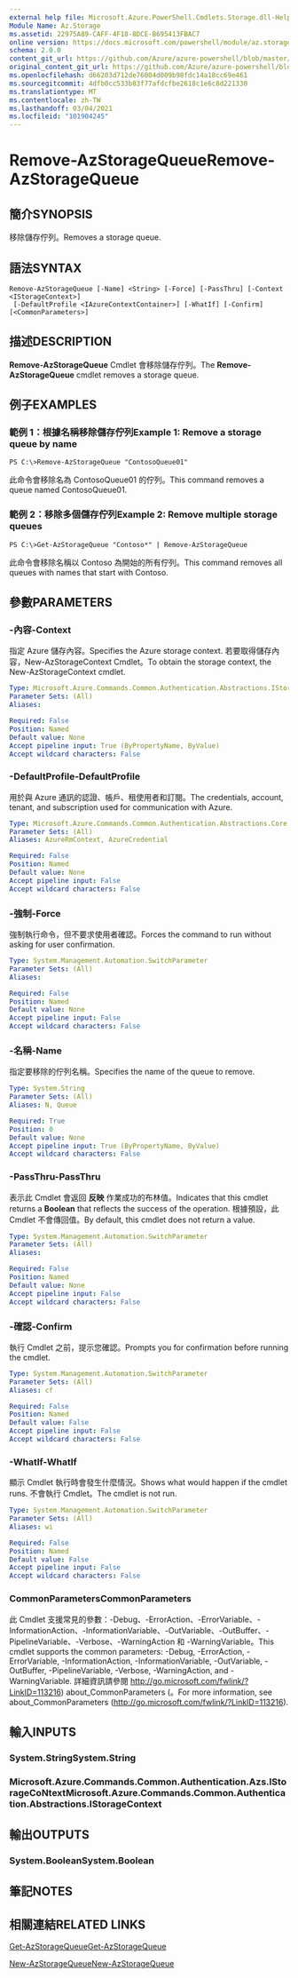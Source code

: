 ```yaml
---
external help file: Microsoft.Azure.PowerShell.Cmdlets.Storage.dll-Help.xml
Module Name: Az.Storage
ms.assetid: 22975A89-CAFF-4F18-8DCE-B695413FBAC7
online version: https://docs.microsoft.com/powershell/module/az.storage/remove-azstoragequeue
schema: 2.0.0
content_git_url: https://github.com/Azure/azure-powershell/blob/master/src/Storage/Storage.Management/help/Remove-AzStorageQueue.md
original_content_git_url: https://github.com/Azure/azure-powershell/blob/master/src/Storage/Storage.Management/help/Remove-AzStorageQueue.md
ms.openlocfilehash: d66203d712de76004d009b98fdc14a18cc69e461
ms.sourcegitcommit: 4dfb0cc533b83f77afdcfbe2618c1e6c8d221330
ms.translationtype: MT
ms.contentlocale: zh-TW
ms.lasthandoff: 03/04/2021
ms.locfileid: "101904245"
---
```

# <span data-ttu-id="a960a-101">Remove-AzStorageQueue</span><span class="sxs-lookup"><span data-stu-id="a960a-101">Remove-AzStorageQueue</span></span>

## <span data-ttu-id="a960a-102">簡介</span><span class="sxs-lookup"><span data-stu-id="a960a-102">SYNOPSIS</span></span>
<span data-ttu-id="a960a-103">移除儲存佇列。</span><span class="sxs-lookup"><span data-stu-id="a960a-103">Removes a storage queue.</span></span>

## <span data-ttu-id="a960a-104">語法</span><span class="sxs-lookup"><span data-stu-id="a960a-104">SYNTAX</span></span>

```
Remove-AzStorageQueue [-Name] <String> [-Force] [-PassThru] [-Context <IStorageContext>]
 [-DefaultProfile <IAzureContextContainer>] [-WhatIf] [-Confirm] [<CommonParameters>]
```

## <span data-ttu-id="a960a-105">描述</span><span class="sxs-lookup"><span data-stu-id="a960a-105">DESCRIPTION</span></span>
<span data-ttu-id="a960a-106">**Remove-AzStorageQueue** Cmdlet 會移除儲存佇列。</span><span class="sxs-lookup"><span data-stu-id="a960a-106">The **Remove-AzStorageQueue** cmdlet removes a storage queue.</span></span>

## <span data-ttu-id="a960a-107">例子</span><span class="sxs-lookup"><span data-stu-id="a960a-107">EXAMPLES</span></span>

### <span data-ttu-id="a960a-108">範例 1：根據名稱移除儲存佇列</span><span class="sxs-lookup"><span data-stu-id="a960a-108">Example 1: Remove a storage queue by name</span></span>
```
PS C:\>Remove-AzStorageQueue "ContosoQueue01"
```

<span data-ttu-id="a960a-109">此命令會移除名為 ContosoQueue01 的佇列。</span><span class="sxs-lookup"><span data-stu-id="a960a-109">This command removes a queue named ContosoQueue01.</span></span>

### <span data-ttu-id="a960a-110">範例 2：移除多個儲存佇列</span><span class="sxs-lookup"><span data-stu-id="a960a-110">Example 2: Remove multiple storage queues</span></span>
```
PS C:\>Get-AzStorageQueue "Contoso*" | Remove-AzStorageQueue
```

<span data-ttu-id="a960a-111">此命令會移除名稱以 Contoso 為開始的所有佇列。</span><span class="sxs-lookup"><span data-stu-id="a960a-111">This command removes all queues with names that start with Contoso.</span></span>

## <span data-ttu-id="a960a-112">參數</span><span class="sxs-lookup"><span data-stu-id="a960a-112">PARAMETERS</span></span>

### <span data-ttu-id="a960a-113">-內容</span><span class="sxs-lookup"><span data-stu-id="a960a-113">-Context</span></span>
<span data-ttu-id="a960a-114">指定 Azure 儲存內容。</span><span class="sxs-lookup"><span data-stu-id="a960a-114">Specifies the Azure storage context.</span></span>
<span data-ttu-id="a960a-115">若要取得儲存內容，New-AzStorageContext Cmdlet。</span><span class="sxs-lookup"><span data-stu-id="a960a-115">To obtain the storage context, the New-AzStorageContext cmdlet.</span></span>

```yaml
Type: Microsoft.Azure.Commands.Common.Authentication.Abstractions.IStorageContext
Parameter Sets: (All)
Aliases:

Required: False
Position: Named
Default value: None
Accept pipeline input: True (ByPropertyName, ByValue)
Accept wildcard characters: False
```

### <span data-ttu-id="a960a-116">-DefaultProfile</span><span class="sxs-lookup"><span data-stu-id="a960a-116">-DefaultProfile</span></span>
<span data-ttu-id="a960a-117">用於與 Azure 通訊的認證、帳戶、租使用者和訂閱。</span><span class="sxs-lookup"><span data-stu-id="a960a-117">The credentials, account, tenant, and subscription used for communication with Azure.</span></span>

```yaml
Type: Microsoft.Azure.Commands.Common.Authentication.Abstractions.Core.IAzureContextContainer
Parameter Sets: (All)
Aliases: AzureRmContext, AzureCredential

Required: False
Position: Named
Default value: None
Accept pipeline input: False
Accept wildcard characters: False
```

### <span data-ttu-id="a960a-118">-強制</span><span class="sxs-lookup"><span data-stu-id="a960a-118">-Force</span></span>
<span data-ttu-id="a960a-119">強制執行命令，但不要求使用者確認。</span><span class="sxs-lookup"><span data-stu-id="a960a-119">Forces the command to run without asking for user confirmation.</span></span>

```yaml
Type: System.Management.Automation.SwitchParameter
Parameter Sets: (All)
Aliases:

Required: False
Position: Named
Default value: None
Accept pipeline input: False
Accept wildcard characters: False
```

### <span data-ttu-id="a960a-120">-名稱</span><span class="sxs-lookup"><span data-stu-id="a960a-120">-Name</span></span>
<span data-ttu-id="a960a-121">指定要移除的佇列名稱。</span><span class="sxs-lookup"><span data-stu-id="a960a-121">Specifies the name of the queue to remove.</span></span>

```yaml
Type: System.String
Parameter Sets: (All)
Aliases: N, Queue

Required: True
Position: 0
Default value: None
Accept pipeline input: True (ByPropertyName, ByValue)
Accept wildcard characters: False
```

### <span data-ttu-id="a960a-122">-PassThru</span><span class="sxs-lookup"><span data-stu-id="a960a-122">-PassThru</span></span>
<span data-ttu-id="a960a-123">表示此 Cmdlet 會返回 **反映** 作業成功的布林值。</span><span class="sxs-lookup"><span data-stu-id="a960a-123">Indicates that this cmdlet returns a **Boolean** that reflects the success of the operation.</span></span>
<span data-ttu-id="a960a-124">根據預設，此 Cmdlet 不會傳回值。</span><span class="sxs-lookup"><span data-stu-id="a960a-124">By default, this cmdlet does not return a value.</span></span>

```yaml
Type: System.Management.Automation.SwitchParameter
Parameter Sets: (All)
Aliases:

Required: False
Position: Named
Default value: None
Accept pipeline input: False
Accept wildcard characters: False
```

### <span data-ttu-id="a960a-125">-確認</span><span class="sxs-lookup"><span data-stu-id="a960a-125">-Confirm</span></span>
<span data-ttu-id="a960a-126">執行 Cmdlet 之前，提示您確認。</span><span class="sxs-lookup"><span data-stu-id="a960a-126">Prompts you for confirmation before running the cmdlet.</span></span>

```yaml
Type: System.Management.Automation.SwitchParameter
Parameter Sets: (All)
Aliases: cf

Required: False
Position: Named
Default value: False
Accept pipeline input: False
Accept wildcard characters: False
```

### <span data-ttu-id="a960a-127">-WhatIf</span><span class="sxs-lookup"><span data-stu-id="a960a-127">-WhatIf</span></span>
<span data-ttu-id="a960a-128">顯示 Cmdlet 執行時會發生什麼情況。</span><span class="sxs-lookup"><span data-stu-id="a960a-128">Shows what would happen if the cmdlet runs.</span></span>
<span data-ttu-id="a960a-129">不會執行 Cmdlet。</span><span class="sxs-lookup"><span data-stu-id="a960a-129">The cmdlet is not run.</span></span>

```yaml
Type: System.Management.Automation.SwitchParameter
Parameter Sets: (All)
Aliases: wi

Required: False
Position: Named
Default value: False
Accept pipeline input: False
Accept wildcard characters: False
```

### <span data-ttu-id="a960a-130">CommonParameters</span><span class="sxs-lookup"><span data-stu-id="a960a-130">CommonParameters</span></span>
<span data-ttu-id="a960a-131">此 Cmdlet 支援常見的參數：-Debug、-ErrorAction、-ErrorVariable、-InformationAction、-InformationVariable、-OutVariable、-OutBuffer、-PipelineVariable、-Verbose、-WarningAction 和 -WarningVariable。</span><span class="sxs-lookup"><span data-stu-id="a960a-131">This cmdlet supports the common parameters: -Debug, -ErrorAction, -ErrorVariable, -InformationAction, -InformationVariable, -OutVariable, -OutBuffer, -PipelineVariable, -Verbose, -WarningAction, and -WarningVariable.</span></span> <span data-ttu-id="a960a-132">詳細資訊請參閱 http://go.microsoft.com/fwlink/?LinkID=113216) about_CommonParameters (。</span><span class="sxs-lookup"><span data-stu-id="a960a-132">For more information, see about_CommonParameters (http://go.microsoft.com/fwlink/?LinkID=113216).</span></span>

## <span data-ttu-id="a960a-133">輸入</span><span class="sxs-lookup"><span data-stu-id="a960a-133">INPUTS</span></span>

### <span data-ttu-id="a960a-134">System.String</span><span class="sxs-lookup"><span data-stu-id="a960a-134">System.String</span></span>

### <span data-ttu-id="a960a-135">Microsoft.Azure.Commands.Common.Authentication.Azs.IStorageCoNtext</span><span class="sxs-lookup"><span data-stu-id="a960a-135">Microsoft.Azure.Commands.Common.Authentication.Abstractions.IStorageContext</span></span>

## <span data-ttu-id="a960a-136">輸出</span><span class="sxs-lookup"><span data-stu-id="a960a-136">OUTPUTS</span></span>

### <span data-ttu-id="a960a-137">System.Boolean</span><span class="sxs-lookup"><span data-stu-id="a960a-137">System.Boolean</span></span>

## <span data-ttu-id="a960a-138">筆記</span><span class="sxs-lookup"><span data-stu-id="a960a-138">NOTES</span></span>

## <span data-ttu-id="a960a-139">相關連結</span><span class="sxs-lookup"><span data-stu-id="a960a-139">RELATED LINKS</span></span>

[<span data-ttu-id="a960a-140">Get-AzStorageQueue</span><span class="sxs-lookup"><span data-stu-id="a960a-140">Get-AzStorageQueue</span></span>](./Get-AzStorageQueue.md)

[<span data-ttu-id="a960a-141">New-AzStorageQueue</span><span class="sxs-lookup"><span data-stu-id="a960a-141">New-AzStorageQueue</span></span>](./New-AzStorageQueue.md)
